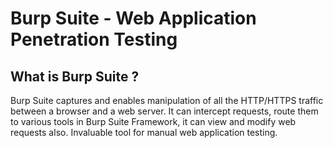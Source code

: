 # Burp Suite - Web Application Penetration Testing

## What is Burp Suite ?

Burp Suite captures and enables manipulation of all the HTTP/HTTPS traffic between a browser and a web server. It can intercept requests, route them to various tools in Burp Suite Framework, it can view and modify web requests also. 
Invaluable tool for manual web application testing.

